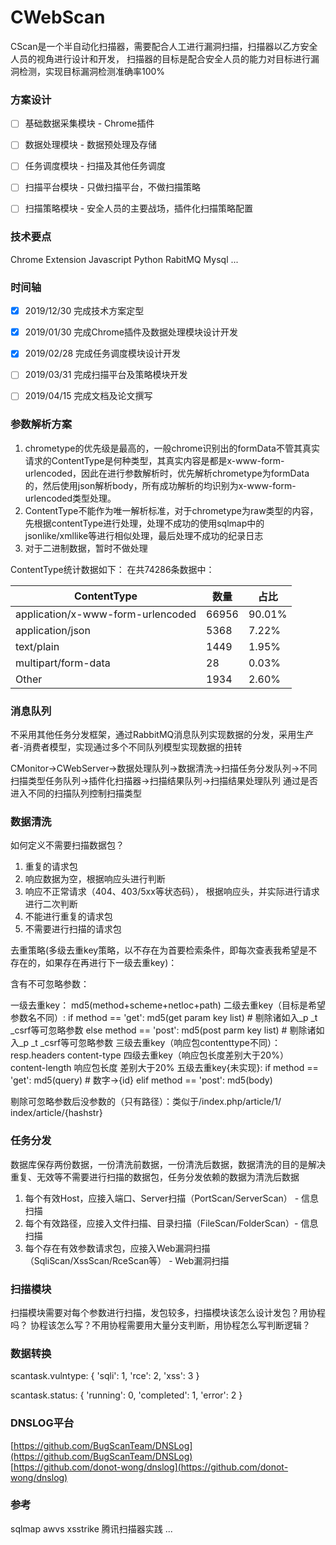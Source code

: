 # CWebScan
CScan是一个半自动化扫描器，需要配合人工进行漏洞扫描，扫描器以乙方安全人员的视角进行设计和开发，
扫描器的目标是配合安全人员的能力对目标进行漏洞检测，实现目标漏洞检测准确率100%


### 方案设计
- [ ] 基础数据采集模块 - Chrome插件  
- [ ] 数据处理模块 - 数据预处理及存储  
- [ ] 任务调度模块 - 扫描及其他任务调度  
- [ ] 扫描平台模块 - 只做扫描平台，不做扫描策略  
- [ ] 扫描策略模块 - 安全人员的主要战场，插件化扫描策略配置  


### 技术要点
Chrome Extension
Javascript
Python
RabitMQ
Mysql
...

### 时间轴
- [x] 2019/12/30 完成技术方案定型  
- [x] 2019/01/30 完成Chrome插件及数据处理模块设计开发  
- [x] 2019/02/28 完成任务调度模块设计开发  
- [ ] 2019/03/31 完成扫描平台及策略模块开发  
- [ ] 2019/04/15 完成文档及论文撰写


### 参数解析方案
1. chrometype的优先级是最高的，一般chrome识别出的formData不管其真实请求的ContentType是何种类型，其真实内容是都是x-www-form-urlencoded，因此在进行参数解析时，优先解析chrometype为formData的，然后使用json解析body，所有成功解析的均识别为x-www-form-urlencoded类型处理。
2. ContentType不能作为唯一解析标准，对于chrometype为raw类型的内容，先根据contentType进行处理，处理不成功的使用sqlmap中的jsonlike/xmllike等进行相似处理，最后处理不成功的纪录日志
3. 对于二进制数据，暂时不做处理

ContentType统计数据如下：
在共74286条数据中：

|ContentType 	|				  数量    |  占比 |
| ----------    |  ---------------------  | ---- 
|application/x-www-form-urlencoded | 66956 |  90.01% 
|application/json   				|  5368 | 7.22% 
|text/plain 						|  1449 |  1.95% 
|multipart/form-data                | 28 |    0.03%  
|Other							  |   1934 |   2.60% 

### 消息队列
不采用其他任务分发框架，通过RabbitMQ消息队列实现数据的分发，采用生产者-消费者模型，实现通过多个不同队列模型实现数据的扭转

CMonitor->CWebServer->数据处理队列->数据清洗->扫描任务分发队列->不同扫描类型任务队列->插件化扫描器->扫描结果队列->扫描结果处理队列
通过是否进入不同的扫描队列控制扫描类型


### 数据清洗
如何定义不需要扫描数据包？
1. 重复的请求包
2. 响应数据为空，根据响应头进行判断
3. 响应不正常请求（404、403/5xx等状态码）， 根据响应头，并实际进行请求进行二次判断
4. 不能进行重复的请求包
5. 不需要进行扫描的请求包

去重策略(多级去重key策略，以不存在为首要检索条件，即每次查表我希望是不存在的，如果存在再进行下一级去重key)：

含有不可忽略参数：

一级去重key：
md5(method+scheme+netloc+path)
二级去重key（目标是希望参数名不同）:
if method == 'get':
md5(get param key list) # 剔除诸如入\_p \_t \_csrf等可忽略参数
else method == 'post':
md5(post parm key list) # 剔除诸如入\_p \_t \_csrf等可忽略参数
三级去重key（响应包contenttype不同）：
resp.headers
content-type
四级去重key（响应包长度差别大于20%）
content-length 响应包长度 差别大于20%
五级去重key{未实现}:
if method == 'get':
md5(query) # 数字->{id}
elif method == 'post':
md5(body)

剔除可忽略参数后没参数的（只有路径）：类似于/index.php/article/1/ index/article/{hashstr}



### 任务分发
数据库保存两份数据，一份清洗前数据，一份清洗后数据，数据清洗的目的是解决重复、无效等不需要进行扫描的数据包，任务分发依赖的数据为清洗后数据  
1. 每个有效Host，应接入端口、Server扫描（PortScan/ServerScan） - 信息扫描
2. 每个有效路径，应接入文件扫描、目录扫描（FileScan/FolderScan）- 信息扫描
3. 每个存在有效参数请求包，应接入Web漏洞扫描（SqliScan/XssScan/RceScan等） - Web漏洞扫描


### 扫描模块
扫描模块需要对每个参数进行扫描，发包较多，扫描模块该怎么设计发包？用协程吗？
协程该怎么写？不用协程需要用大量分支判断，用协程怎么写判断逻辑？


### 数据转换
scantask.vulntype:
{
	'sqli': 1,
	'rce': 2,
	'xss': 3
}

scantask.status:
{
	'running': 0,
	'completed': 1,
	'error': 2
}



### DNSLOG平台
[https://github.com/BugScanTeam/DNSLog](https://github.com/BugScanTeam/DNSLog)  
[https://github.com/donot-wong/dnslog](https://github.com/donot-wong/dnslog)


### 参考
sqlmap
awvs
xsstrike
腾讯扫描器实践
...
